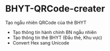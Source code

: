 # BHYT-QRCode-creater
Tạo ngẫu nhiên QRCode của thẻ BHYT
- Tạo thông tin hành chính BN ngẫu nhiên
- Tạo thông tin thẻ BHYT (Đầu thẻ, Khu vực)
- Convert Hex sang Unicode
